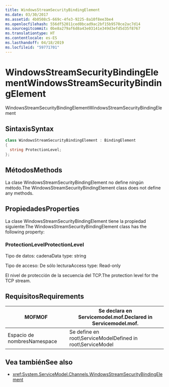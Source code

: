 ```yaml
---
title: WindowsStreamSecurityBindingElement
ms.date: 03/30/2017
ms.assetid: 4b0508c5-669c-4fe3-9225-8a10f8ee3be4
ms.openlocfilehash: 556df52011ced0bcad9ac2bf15b9570ce2ac7d14
ms.sourcegitcommit: 0be8a279af6d8a43e03141e349d3efd5d35f8767
ms.translationtype: HT
ms.contentlocale: es-ES
ms.lasthandoff: 04/18/2019
ms.locfileid: "59771701"
---
```

# <a name="windowsstreamsecuritybindingelement"></a><span data-ttu-id="77c6c-102">WindowsStreamSecurityBindingElement</span><span class="sxs-lookup"><span data-stu-id="77c6c-102">WindowsStreamSecurityBindingElement</span></span>
<span data-ttu-id="77c6c-103">WindowsStreamSecurityBindingElement</span><span class="sxs-lookup"><span data-stu-id="77c6c-103">WindowsStreamSecurityBindingElement</span></span>  
  
## <a name="syntax"></a><span data-ttu-id="77c6c-104">Sintaxis</span><span class="sxs-lookup"><span data-stu-id="77c6c-104">Syntax</span></span>  
  
```csharp
class WindowsStreamSecurityBindingElement : BindingElement  
{  
  string ProtectionLevel;  
};  
```  
  
## <a name="methods"></a><span data-ttu-id="77c6c-105">Métodos</span><span class="sxs-lookup"><span data-stu-id="77c6c-105">Methods</span></span>  
 <span data-ttu-id="77c6c-106">La clase WindowsStreamSecurityBindingElement no define ningún método.</span><span class="sxs-lookup"><span data-stu-id="77c6c-106">The WindowsStreamSecurityBindingElement class does not define any methods.</span></span>  
  
## <a name="properties"></a><span data-ttu-id="77c6c-107">Propiedades</span><span class="sxs-lookup"><span data-stu-id="77c6c-107">Properties</span></span>  
 <span data-ttu-id="77c6c-108">La clase WindowsStreamSecurityBindingElement tiene la propiedad siguiente:</span><span class="sxs-lookup"><span data-stu-id="77c6c-108">The WindowsStreamSecurityBindingElement class has the following property:</span></span>  
  
### <a name="protectionlevel"></a><span data-ttu-id="77c6c-109">ProtectionLevel</span><span class="sxs-lookup"><span data-stu-id="77c6c-109">ProtectionLevel</span></span>  
 <span data-ttu-id="77c6c-110">Tipo de datos: cadena</span><span class="sxs-lookup"><span data-stu-id="77c6c-110">Data type: string</span></span>  
  
 <span data-ttu-id="77c6c-111">Tipo de acceso: De sólo lectura</span><span class="sxs-lookup"><span data-stu-id="77c6c-111">Access type: Read-only</span></span>  
  
 <span data-ttu-id="77c6c-112">El nivel de protección de la secuencia del TCP.</span><span class="sxs-lookup"><span data-stu-id="77c6c-112">The protection level for the TCP stream.</span></span>  
  
## <a name="requirements"></a><span data-ttu-id="77c6c-113">Requisitos</span><span class="sxs-lookup"><span data-stu-id="77c6c-113">Requirements</span></span>  
  
|<span data-ttu-id="77c6c-114">MOF</span><span class="sxs-lookup"><span data-stu-id="77c6c-114">MOF</span></span>|<span data-ttu-id="77c6c-115">Se declara en Servicemodel.mof.</span><span class="sxs-lookup"><span data-stu-id="77c6c-115">Declared in Servicemodel.mof.</span></span>|  
|---------|-----------------------------------|  
|<span data-ttu-id="77c6c-116">Espacio de nombres</span><span class="sxs-lookup"><span data-stu-id="77c6c-116">Namespace</span></span>|<span data-ttu-id="77c6c-117">Se define en root\ServiceModel</span><span class="sxs-lookup"><span data-stu-id="77c6c-117">Defined in root\ServiceModel</span></span>|  
  
## <a name="see-also"></a><span data-ttu-id="77c6c-118">Vea también</span><span class="sxs-lookup"><span data-stu-id="77c6c-118">See also</span></span>

- <xref:System.ServiceModel.Channels.WindowsStreamSecurityBindingElement>
